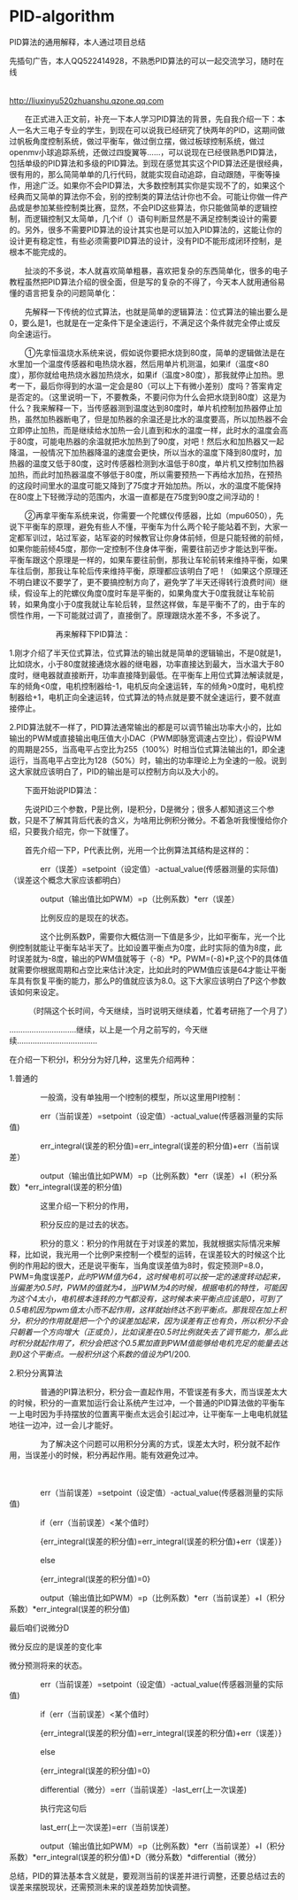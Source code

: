 # PID-algorithm
PID算法的通用解释，本人通过项目总结

先插句广告，本人QQ522414928，不熟悉PID算法的可以一起交流学习，随时在线

　　　　　　　　　　　　　　　　　　　　http://liuxinyu520zhuanshu.qzone.qq.com                                        

　　在正式进入正文前，补充一下本人学习PID算法的背景，先自我介绍一下：本人一名大三电子专业的学生，到现在可以说我已经研究了快两年的PID，这期间做过帆板角度控制系统，做过平衡车，做过倒立摆，做过板球控制系统，做过openmv小球追踪系统，还做过四旋翼等……，可以说现在已经很熟悉PID算法，包括单级的PID算法和多级的PID算法。到现在感觉其实这个PID算法还是很经典，很有用的，那么简简单单的几行代码，就能实现自动追踪，自动跟随，平衡等操作，用途广泛。如果你不会PID算法，大多数控制其实你是实现不了的，如果这个经典而又简单的算法你不会，别的控制类的算法估计你也不会。可能让你做一件产品或是参加某些控制类比赛，显然，不会PID这些算法，你只能做简单的逻辑控制，而逻辑控制又太简单，几个if（）语句判断显然是不满足控制类设计的需要的。另外，很多不需要PID算法的设计其实也是可以加入PID算法的，这能让你的设计更有稳定性，有些必须需要PID算法的设计，没有PID不能形成闭环控制，是根本不能完成的。

 

　　扯淡的不多说，本人就喜欢简单粗暴，喜欢把复杂的东西简单化，很多的电子教程虽然把PID算法介绍的很全面，但是写的复杂的不得了，今天本人就用通俗易懂的语言把复杂的问题简单化：

 

　　先解释一下传统的位式算法，也就是简单的逻辑算法：位式算法的输出要么是0，要么是1，也就是在一定条件下是全速运行，不满足这个条件就完全停止或反向全速运行。

　　①先拿恒温烧水系统来说，假如说你要把水烧到80度，简单的逻辑做法是在水里加一个温度传感器和电热烧水器，然后用单片机测温，如果if（温度<80度），那你就给电热烧水器加热烧水，如果if（温度>80度），那我就停止加热。思考一下，最后你得到的水温一定会是80（可以上下有微小差别）度吗？答案肯定是否定的。（这里说明一下，不要教条，不要问你为什么会把水烧到80度）这是为什么？我来解释一下，当传感器测到温度达到80度时，单片机控制加热器停止加热，虽然加热器断电了，但是加热器的余温还是比水的温度要高，所以加热器不会立即停止加热，而是继续给水加热一会儿直到和水的温度一样，此时水的温度会高于80度，可能电热器的余温就把水加热到了90度，对吧！然后水和加热器又一起降温，一般情况下加热器降温的速度会更快，所以当水的温度下降到80度时，加热器的温度又低于80度，这时传感器检测到水温低于80度，单片机又控制加热器加热，而此时加热器温度不够低于80度，所以需要预热一下再给水加热，在预热的这段时间里水的温度可能又降到了75度才开始加热。所以，水的温度不能保持在80度上下轻微浮动的范围内，水温一直都是在75度到90度之间浮动的！

　　②再拿平衡车系统来说，你需要一个陀螺仪传感器，比如（mpu6050），先说下平衡车的原理，避免有些人不懂，平衡车为什么两个轮子能站着不到，大家一定都军训过，站过军姿，站军姿的时候教官让你身体前倾，但是只能轻微的前倾，如果你能前倾45度，那你一定控制不住身体平衡，需要往前迈步才能达到平衡。平衡车跟这个原理是一样的，如果车要往前倒，那我让车轮前转来维持平衡，如果车往后倒，那我让车轮后传来维持平衡，原理都应该明白了吧！（如果这个原理还不明白建议不要学了，更不要搞控制方向了，避免学了半天还得转行浪费时间）继续，假设车上的陀螺仪角度0度时车是平衡的，如果角度大于0度我就让车轮前转，如果角度小于0度我就让车轮后转，显然这样做，车是平衡不了的，由于车的惯性作用，一下可能就过调了，直接倒了。原理跟烧水差不多，不多说了。

 　　　　　　再来解释下PID算法：

1.刚才介绍了半天位式算法，位式算法的输出就是简单的逻辑输出，不是0就是1，比如烧水，小于80度就接通烧水器的继电器，功率直接达到最大，当水温大于80度时，继电器就直接断开，功率直接降到最低。在平衡车上用位式算法解读就是，车的倾角<0度，电机控制器给-1，电机反向全速运转，车的倾角>0度时，电机控制器给+1，电机正向全速运转，位式算法的特点就是要不就全速运行，要不就直接停止。

2.PID算法就不一样了，PID算法通常输出的都是可以调节输出功率大小的，比如输出的PWM或直接输出电压值大小DAC（PWM即脉宽调速占空比），假设PWM的周期是255，当高电平占空比为255（100%）时相当位式算法输出的1，即全速运行，当高电平占空比为128（50%）时，输出的功率理论上为全速的一般。说到这大家就应该明白了，PID的输出是可以控制方向以及大小的。

　　下面开始说PID算法：

 

　　先说PID三个参数，P是比例，I是积分，D是微分；很多人都知道这三个参数，只是不了解其背后代表的含义，为啥用比例积分微分。不着急听我慢慢给你介绍，只要我介绍完，你一下就懂了。

　　首先介绍一下P，P代表比例，光用一个比例算法其结构是这样的：

　　　　err（误差）=setpoint（设定值）-actual_value(传感器测量的实际值)    （误差这个概念大家应该都明白）

　　　　output（输出值比如PWM）=p（比例系数）*err（误差）

　　　　比例反应的是现在的状态。

　　　　这个比例系数P，需要你大概估测一下值是多少，比如平衡车，光一个比例控制就能让平衡车站半天了。比如设置平衡点为0度，此时实际的值为8度，此时误差就为-8度，输出的PWM值就等于（-8）*P。PWM=(-8)*P,这个P的具体值就需要你根据周期和占空比来估计决定，比如此时的PWM值应该是64才能让平衡车具有恢复平衡的能力，那么P的值就应该为8.0。这下大家应该明白了P这个参数该如何来设定。

　　　（时隔这个长时间，今天继续，当时说明天继续着，忙着考研拖了一个月了）

…………………………继续，以上是一个月之前写的，今天继续………………………………

在介绍一下积分I，积分分为好几种，这里先介绍两种：

1.普通的

　　　　一般滴，没有单独用一个I控制的模型，所以这里用PI控制：

　　　　err（当前误差）=setpoint（设定值）-actual_value(传感器测量的实际值)

　　　　err_integral(误差的积分值)=err_integral(误差的积分值)+err（当前误差）

　　　　output（输出值比如PWM）=p（比例系数）*err（误差）+I（积分系数）*err_integral(误差的积分值)

　　　　这里介绍一下积分的作用，

　　　　积分反应的是过去的状态。

　　　　积分的意义：积分的作用就在于对误差的累加，我就根据实际情况来解释，比如说，我光用一个比例P来控制一个模型的运转，在误差较大的时候这个比例的作用起的很大，还是说平衡车，当角度误差值为8时，假定预测P=8.0，PWM=角度误差*P，此时PWM值为64，这时候电机可以按一定的速度转动起来，当偏差为0.5时，PWM的值就为4，当PWM为4的时候，根据电机的特性，可能因为这个4太小，电机根本连转的力气都没有，这时候本来平衡点应该是0，可到了0.5电机因为pwm值太小而不起作用，这样就始终达不到平衡点。那我现在加上积分，积分的作用就是把一个个的误差加起来，因为误差有正也有负，所以积分不会只朝着一个方向增大（正或负），比如误差在0.5时比例就失去了调节能力，那么此时积分就起作用了，积分会把这个0.5累加直到PWM值能够给电机充足的能量去达到0这个平衡点。一般积分I这个系数的值设为P*1/200.

2.积分分离算法

　　　　普通的PI算法积分，积分会一直起作用，不管误差有多大，而当误差太大的时候，积分的一直累加运行会让系统产生过冲，一个普通的PID算法做的平衡车一上电时因为手持摆放的位置离平衡点太远会引起过冲，让平衡车一上电电机就猛地往一边冲，过一会儿才能好。

　　　　为了解决这个问题可以用积分分离的方式，误差太大时，积分就不起作用，当误差小的时候，积分再起作用。能有效避免过冲。

　　　　

　　　　err（当前误差）=setpoint（设定值）-actual_value(传感器测量的实际值)

　　　　if（err（当前误差）<某个值时）

 

　　　　{err_integral(误差的积分值)=err_integral(误差的积分值)+err（误差）}

　　　　else

　　　　{err_integral(误差的积分值)=0}

 

　　　　output（输出值比如PWM）=p（比例系数）*err（当前误差）+I（积分系数）*err_integral(误差的积分值)

 

 最后咱们说微分D

微分反应的是误差的变化率

微分预测将来的状态。

　　　　err（当前误差）=setpoint（设定值）-actual_value(传感器测量的实际值)

　　　　if（err（当前误差）<某个值时）

　　　　{err_integral(误差的积分值)=err_integral(误差的积分值)+err（误差）}

　　　　else

　　　　{err_integral(误差的积分值)=0}

　　　　differential（微分）=err（当前误差）-last_err(上一次误差)

　　　　执行完这句后

　　　　last_err(上一次误差)=err（当前误差）

　　　　output（输出值比如PWM）=p（比例系数）*err（当前误差）+I（积分系数）*err_integral(误差的积分值)+D（微分系数）*differential（微分）

 

总结，PID的算法基本含义就是，要观测当前的误差并进行调整，还要总结过去的误差来摆脱现状，还需预测未来的误差趋势加快调整。
